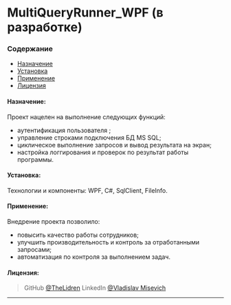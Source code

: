# MultiQueryRunner_WPF (в разработке)
<!-- Gif-демо -->

### Содержание
- [Назначение](#why)
- [Установка](#install)
- [Применение](#apply)
- [Лицензия](#license)

#### Назначение:

<a name="why"></a>
Проект нацелен на выполнение следующих функций:
+ аутентификация пользователя <!--(авторизация, регистрация пользователя в базе данных MySql)-->;
+ управление строками подключения БД MS SQL;
+ циклическое выполнение запросов и вывод результата на экран;
+ настройка логгирования и проверок по результат работы программы.

#### Установка:

<a name="install"></a>

<!-- тут необходимо указать скрин appsettings.json -->
Технологии и компоненты: WPF, C#, SqlClient, FileInfo.

#### Применение:

<a name="apply"></a>
Внедрение проекта позволило:
- повысить качество работы сотрудников;
- улучшить производительность и контроль за отработанными запросами; 
- автоматизация по контроля за выполнением задач.

#### Лицензия:

<a name="license"></a>
> GitHub [@TheLidren](https://github.com/TheLidren)
LinkedIn [@Vladislav Misevich](https://by.linkedin.com/in/thelidren/ru)
<hr/>
